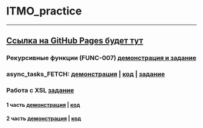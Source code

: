 # ITMO_practice
---
[Ссылка на GitHub Pages будет тут](https://kubasovainna.github.io/ITMO_ptactice/)
---
### Рекурсивные функции (FUNC-007) [демонстрация и задание](https://kodaktor.ru/?!=__func_ab68a)  
### async_tasks_FETCH: [демонстрация](https://kubasovainna.github.io/ITMO_practice/async_tasks_03-03-2021/index.html) | [код](https://github.com/kubasovainna/ITMO_practice/tree/main/async_tasks_03-03-2021) | [задание](https://kodaktor.ru/async_tasks)  
### Работа с XSL [задание](https://kodaktor.ru/g/xsl_intro)
#### 1 часть [демонстрация](https://kubasovainna.github.io/ITMO_practice/XSL/task%201%20(XSLT)/index.xml) | [код](https://github.com/kubasovainna/ITMO_practice/tree/main/XSL/task%201%20(XSLT))   
#### 2 часть [демонстрация](https://kubasovainna.github.io/ITMO_practice/XSL/task%202%20(SVG)/index.xml) | [код](https://github.com/kubasovainna/ITMO_practice/tree/main/XSL/task%202%20(SVG))  
